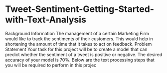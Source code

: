 # Tweet-Sentiment-Getting-Started-with-Text-Analysis
Background Information The management of a certain Marketing Firm would like to track the sentiments of their customers. This would help in shortening the amount of time that it takes to act on feedback. Problem Statement Your task for this project will be to create a model that can predict whether the sentiment of a tweet is positive or negative. The desired accuracy of your model is 70%. Below are the text processing steps that you will be required to perform in this projec

